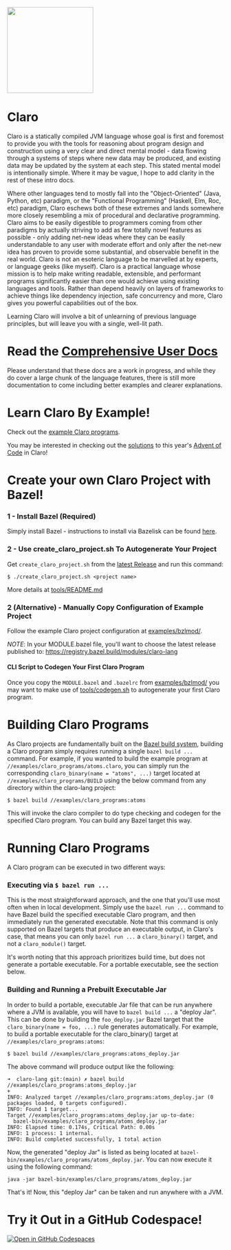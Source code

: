 <div align="left">
  <img src="https://github.com/JasonSteving99/claro-lang/blob/main/logo/ClaroLogoFromArrivalHeptapodOfferWeapon1.jpeg" width=200 height=200>
</div>

# Claro

Claro is a statically compiled JVM language whose goal is first and foremost to provide you with the tools for reasoning
about program design and construction using a very clear and direct mental model - data flowing through a systems of
steps where new data may be produced, and existing data may be updated by the system at each step. This stated mental
model is intentionally simple. Where it may be vague, I hope to add clarity in the rest of these intro docs.

Where other languages tend to mostly fall into the "Object-Oriented" (Java, Python, etc) paradigm, or the "Functional
Programming" (Haskell, Elm, Roc, etc) paradigm, Claro eschews both of these extremes and lands somewhere more closely
resembling a mix of procedural and declarative programming. Claro aims to be easily digestible to programmers coming
from other paradigms by actually striving to add as few totally novel features as possible - only adding net-new ideas
where they can be easily understandable to any user with moderate effort and only after the net-new idea has proven to
provide some substantial, and observable benefit in the real world. Claro is not an esoteric language to be marvelled at
by experts, or language geeks (like myself). Claro is a practical language whose mission is to help make writing
readable, extensible, and performant programs significantly easier than one would achieve using existing languages and
tools. Rather than depend heavily on layers of frameworks to achieve things like dependency injection, safe concurrency
and more, Claro gives you powerful capabilities out of the box.

Learning Claro will involve a bit of unlearning of previous language principles, but will leave you with a single,
well-lit path.

# Read the [Comprehensive User Docs](https://jasonsteving99.github.io/claro-lang/)

Please understand that these docs are a work in progress, and while they do cover a large chunk of the language
features, there is still more documentation to come including better examples and clearer explanations.

# Learn Claro By Example!

Check out the [example Claro programs](https://github.com/JasonSteving99/claro-lang/tree/main/examples/claro_programs).

You may be interested in checking out the 
[solutions](https://github.com/JasonSteving99/claro-lang/tree/main/examples/claro_programs/advent_of_code_2023) to this
year's [Advent of Code](adventofcode.com) in Claro!

# Create your own Claro Project with Bazel!
### 1 - Install Bazel (Required)
Simply install Bazel - instructions to install via Bazelisk can be found [here](https://bazel.build/install/bazelisk).

### 2 - Use create_claro_project.sh To Autogenerate Your Project
Get `create_claro_project.sh` from the [latest Release](https://github.com/JasonSteving99/claro-lang/releases/latest) 
and run this command:
```
$ ./create_claro_project.sh <project name>
```
More details at [tools/README.md](tools/README.md)

### 2 (Alternative) - Manually Copy Configuration of Example Project
Follow the example Claro project configuration at 
[examples/bzlmod/](https://github.com/JasonSteving99/claro-lang/tree/main/examples/bzlmod).

_NOTE_: In your MODULE.bazel file, you'll want to choose the latest release published to: 
https://registry.bazel.build/modules/claro-lang

#### CLI Script to Codegen Your First Claro Program

Once you copy the `MODULE.bazel` and `.bazelrc` from 
[examples/bzlmod/](https://github.com/JasonSteving99/claro-lang/tree/main/examples/bzlmod) you may want to make use of
[tools/codegen.sh](https://github.com/JasonSteving99/claro-lang/tree/main/tools) to autogenerate your first Claro program.

# Building Claro Programs

As Claro projects are fundamentally built on the [Bazel build system](https://bazel.build/about/intro), building a Claro
program simply requires running a single `bazel build ...` command. For example, if you wanted to build the example
program at `//examples/claro_programs/atoms.claro`, you can simply run the corresponding
`claro_binary(name = "atoms", ...)` target located at `//examples/claro_programs/BUILD` using the below command from any
directory within the claro-lang project:

```commandline
$ bazel build //examples/claro_programs:atoms
```

This will invoke the claro compiler to do type checking and codegen for the specified Claro program. You can build any
Bazel target this way.

# Running Claro Programs

A Claro program can be executed in two different ways:

### Executing via `$ bazel run ...`

This is the most straightforward approach, and the one that you'll use most often when in local development. Simply use
the `bazel run ...` command to have Bazel build the specified executable Claro program, and then immediately run the
generated executable. Note that this command is only supported on Bazel targets that produce an executable output, in
Claro's case, that means you can only `bazel run ...` a `claro_binary()` target, and not a `claro_module()` target.

It's worth noting that this approach prioritizes build time, but does not generate a portable executable. For a portable
executable, see the section below.

### Building and Running a Prebuilt Executable Jar

In order to build a portable, executable Jar file that can be run anywhere where a JVM is available, you will have to
`bazel build ...` a "deploy Jar". This can be done by building the `foo_deploy.jar` Bazel target that the
`claro_binary(name = foo, ...)` rule generates automatically. For example, to build a portable executable for the
claro_binary() target at `//examples/claro_programs:atoms`:

```commandline
$ bazel build //examples/claro_programs:atoms_deploy.jar
```

The above command will produce output like the following:

```
➜  claro-lang git:(main) ✗ bazel build //examples/claro_programs:atoms_deploy.jar                                                                                                                                                                     +
INFO: Analyzed target //examples/claro_programs:atoms_deploy.jar (0 packages loaded, 0 targets configured).
INFO: Found 1 target...
Target //examples/claro_programs:atoms_deploy.jar up-to-date:
  bazel-bin/examples/claro_programs/atoms_deploy.jar
INFO: Elapsed time: 0.174s, Critical Path: 0.00s
INFO: 1 process: 1 internal.
INFO: Build completed successfully, 1 total action
```

Now, the generated "deploy Jar" is listed as being located at `bazel-bin/examples/claro_programs/atoms_deploy.jar`. You
can now execute it using the following command:

```commandline
java -jar bazel-bin/examples/claro_programs/atoms_deploy.jar
```

That's it! Now, this "deploy Jar" can be taken and run anywhere with a JVM.

# Try it Out in a GitHub Codespace!

[![Open in GitHub Codespaces](https://github.com/codespaces/badge.svg)](https://codespaces.new/JasonSteving99/claro-lang?quickstart=1)
